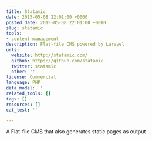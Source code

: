 ```yaml
---
title: Statamic
date: 2015-05-08 22:01:00 +0000
posted_date: 2015-05-08 22:01:00 +0000
slug: statamic
tools:
- content-management
description: Flat-file CMS powered by Laravel
urls:
  website: http://statamic.com/
  github: https://github.com/statamic
  twitter: statamic
  other: ''
license: Commercial
language: PHP
data_model: ''
related_tools: []
tags: []
resources: []
cat_test: ''

---
```

A Flat-file CMS that also generates static pages as output
